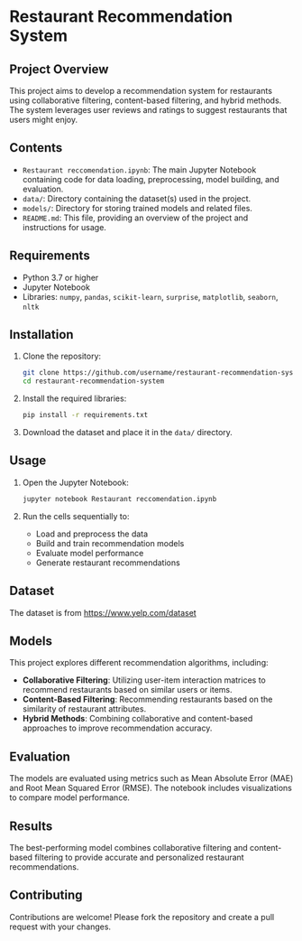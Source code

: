 
# Restaurant Recommendation System

## Project Overview

This project aims to develop a recommendation system for restaurants using collaborative filtering, content-based filtering, and hybrid methods. The system leverages user reviews and ratings to suggest restaurants that users might enjoy.

## Contents

- `Restaurant reccomendation.ipynb`: The main Jupyter Notebook containing code for data loading, preprocessing, model building, and evaluation.
- `data/`: Directory containing the dataset(s) used in the project.
- `models/`: Directory for storing trained models and related files.
- `README.md`: This file, providing an overview of the project and instructions for usage.

## Requirements

- Python 3.7 or higher
- Jupyter Notebook
- Libraries: `numpy`, `pandas`, `scikit-learn`, `surprise`, `matplotlib`, `seaborn`, `nltk`

## Installation

1. Clone the repository:
    ```bash
    git clone https://github.com/username/restaurant-recommendation-system.git
    cd restaurant-recommendation-system
    ```

2. Install the required libraries:
    ```bash
    pip install -r requirements.txt
    ```

3. Download the dataset and place it in the `data/` directory.

## Usage

1. Open the Jupyter Notebook:
    ```bash
    jupyter notebook Restaurant reccomendation.ipynb
    ```

2. Run the cells sequentially to:
    - Load and preprocess the data
    - Build and train recommendation models
    - Evaluate model performance
    - Generate restaurant recommendations

## Dataset
The dataset is from https://www.yelp.com/dataset

## Models

This project explores different recommendation algorithms, including:
- **Collaborative Filtering**: Utilizing user-item interaction matrices to recommend restaurants based on similar users or items.
- **Content-Based Filtering**: Recommending restaurants based on the similarity of restaurant attributes.
- **Hybrid Methods**: Combining collaborative and content-based approaches to improve recommendation accuracy.

## Evaluation

The models are evaluated using metrics such as Mean Absolute Error (MAE) and Root Mean Squared Error (RMSE). The notebook includes visualizations to compare model performance.

## Results

The best-performing model combines collaborative filtering and content-based filtering to provide accurate and personalized restaurant recommendations.

## Contributing

Contributions are welcome! Please fork the repository and create a pull request with your changes.

